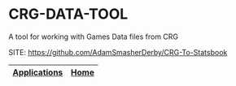 # CRG-DATA-TOOL
 
 A tool for working with Games Data files from CRG
 
 SITE: https://github.com/AdamSmasherDerby/CRG-To-Statsbook

 | [Applications](https://portable-linux-apps.github.io/apps.html) | [Home](https://portable-linux-apps.github.io)
 | --- | --- |
